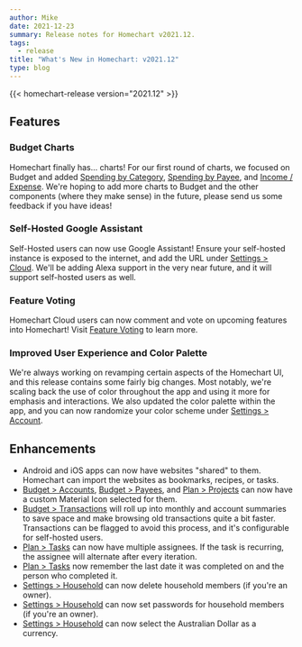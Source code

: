 ```yaml
---
author: Mike
date: 2021-12-23
summary: Release notes for Homechart v2021.12.
tags:
  - release
title: "What's New in Homechart: v2021.12"
type: blog
---
```


{{< homechart-release version="2021.12" >}}

## Features

### Budget Charts

Homechart finally has... charts!  For our first round of charts, we focused on Budget and added [Spending by Category](https://web.homechart.app/budget/charts/categories), [Spending by Payee](https://web.homechart.app/budget/charts/payees), and [Income / Expense](https://web.homechart.app/budget/charts/income-expense).  We're hoping to add more charts to Budget and the other components (where they make sense) in the future, please send us some feedback if you have ideas!

### Self-Hosted Google Assistant

Self-Hosted users can now use Google Assistant!  Ensure your self-hosted instance is exposed to the internet, and add the URL under [Settings > Cloud](https://web.homechart.app/settings/cloud).  We'll be adding Alexa support in the very near future, and it will support self-hosted users as well.

### Feature Voting

Homechart Cloud users can now comment and vote on upcoming features into Homechart!  Visit [Feature Voting](https://web.homechart.app/feature-voting) to learn more.

### Improved User Experience and Color Palette

We're always working on revamping certain aspects of the Homechart UI, and this release contains some fairly big changes.  Most notably, we're scaling back the use of color throughout the app and using it more for emphasis and interactions.  We also updated the color palette within the app, and you can now randomize your color scheme under [Settings > Account](https://web.homechart.app/settings/account).

## Enhancements

- Android and iOS apps can now have websites "shared" to them.  Homechart can import the websites as bookmarks, recipes, or tasks.
- [Budget > Accounts](https://web.homechart.app/budget/accounts), [Budget > Payees](https://web.homechart.app/budget/payees), and [Plan > Projects](https://web.homechart.app/plan/projects) can now have a custom Material Icon selected for them.
- [Budget > Transactions](https://web.homechart.app/budget/accounts) will roll up into monthly and account summaries to save space and make browsing old transactions quite a bit faster.  Transactions can be flagged to avoid this process, and it's configurable for self-hosted users.
- [Plan > Tasks](https://web.homechart.app/plan/tasks) can now have multiple assignees.  If the task is recurring, the assignee will alternate after every iteration.
- [Plan > Tasks](https://web.homechart.app/plan/tasks) now remember the last date it was completed on and the person who completed it.
- [Settings > Household](https://web.homechart.app/settings/household) can now delete household members (if you're an owner).
- [Settings > Household](https://web.homechart.app/settings/household) can now set passwords for household members (if you're an owner).
- [Settings > Household](https://web.homechart.app/settings/household) can now select the Australian Dollar as a currency.
